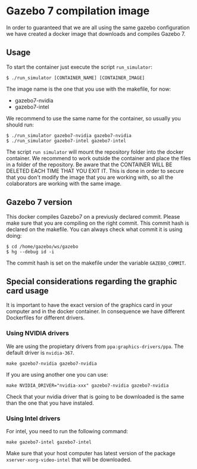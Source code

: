 # Gazebo 7 compilation image

In order to guaranteed that we are all using the same gazebo configuration we have created a docker image that downloads and compiles Gazebo 7.

## Usage

To start the container just execute the script `run_simulator`:

```
$ ./run_simulator [CONTAINER_NAME] [CONTAINER_IMAGE]
```

The image name is the one that you use with the makefile, for now:

* gazebo7-nvidia
* gazebo7-intel

We recommend to use the same name for the container, so usually you should run:

```
$ ./run_simulator gazebo7-nvidia gazebo7-nvidia
$ ./run_simulator gazebo7-intel gazebo7-intel
```

The script `run simulator` will mount the repository folder into the docker container. We recommend to work outside the container and place the files in a folder of the repository. Be aware that the CONTAINER WILL BE DELETED EACH TIME THAT YOU EXIT IT. This is done in order to secure that you don't modify the image that you are working with, so all the colaborators are working with the same image.


## Gazebo 7 version

This docker compiles Gazebo7 on a previusly declared commit. Please make sure that you are compiling on the right commit. This commit hash is declared on the makefile. You can always check what commit it is using doing:

```
$ cd /home/gazebo/ws/gazebo
$ hg --debug id -i
```

The commit hash is set on the makefile under the variable `GAZEBO_COMMIT`.

## Special considerations regarding the graphic card usage


It is important to have the exact version of the graphics card in your computer and in the docker container. In consequence we have different Dockerfiles for different drivers.

### Using NVIDIA drivers

We are using the propietary drivers from `ppa:graphics-drivers/ppa`. The default driver is `nvidia-367`.

`make gazebo7-nvidia gazebo7-nvidia`

If you are using another one you can use:

`make NVIDIA_DRIVER="nvidia-xxx" gazebo7-nvidia gazebo7-nvidia`

Check that your nvidia driver that is going to be downloaded is the same than the one that you have instaled.

### Using Intel drivers

For intel, you need to run the following command:
```
make gazebo7-intel gazebo7-intel
```

Make sure that your host computer has latest version of the package `xserver-xorg-video-intel` that will be downloaded.
